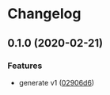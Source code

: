 # Changelog

## 0.1.0 (2020-02-21)


### Features

* generate v1 ([02906d6](https://www.github.com/googleapis/python-billing/commit/02906d6d414c562ddadfc8227e29e8289ba1c607))
